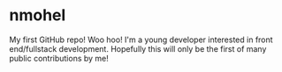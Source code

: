 # nmohel
My first GitHub repo! Woo hoo!
I'm a young developer interested in front end/fullstack development. Hopefully this will only be the first of many public contributions by me!
